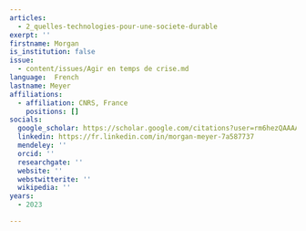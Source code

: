```yaml
---
articles:
  - 2_quelles-technologies-pour-une-societe-durable
exerpt: ''
firstname: Morgan
is_institution: false
issue:
  - content/issues/Agir en temps de crise.md
language:  French
lastname: Meyer
affiliations:
  - affiliation: CNRS, France
    positions: []
socials:
  google_scholar: https://scholar.google.com/citations?user=rm6hezQAAAAJ&hl=en
  linkedin: https://fr.linkedin.com/in/morgan-meyer-7a587737
  mendeley: ''
  orcid: ''
  researchgate: ''
  website: ''
  webstwitterite: ''
  wikipedia: ''
years:
  - 2023

---
```

